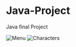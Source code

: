 # Java-Project
Java final Project

![Menu](https://github.com/as468579/JavaGame/blob/master/menu.gif)
![Characters](https://github.com/as468579/JavaGame/blob/master/characters.gif)
